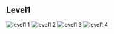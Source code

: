 ## Level1
![level1 1](https://user-images.githubusercontent.com/115066215/199306512-8e048b48-70b6-4919-857f-605051bdc440.png)
![level1 2](https://user-images.githubusercontent.com/115066215/199306524-1788bcea-8f93-4989-8372-5926d25d6f2e.png)
![level1 3](https://user-images.githubusercontent.com/115066215/199306530-47134f44-e80b-4bdc-8979-54876e11456f.png)
![level1 4](https://user-images.githubusercontent.com/115066215/199306540-5b9f2fc8-20fa-40a0-8409-2037d2be7d55.png)
